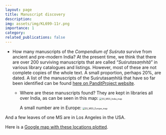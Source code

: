 ```yaml
---
layout: page
title: Manuscript discovery
description: 
img: assets/img/KL699-11r.png
importance: 1
category: 
related_publications: false
---
```

* How many manuscripts of the *Compendium of Suśruta* survive from ancient and pre-modern India?  At the present time, we think that there are over 200 surviving manuscripts that are called “*Suśrutasaṃhitā*” in various library catalogues and listings.  However, most of these are not complete copies of the whole text.  A small proportion, perhaps 20%, are dated.
  A list of the manuscripts of the Suśrutasaṃhitā that have so far been identified can be found [here on PanditProject website](https://panditproject.org/entity/42004/work#manuscripts_manuscripts).

  * Where are these manuscripts found?  They are kept in libraries all over India, as can be seen in this map:
    <img src="/home/dom/Dropbox/Xdrive/projects/Jekyll/sushrutaproject2.0/assets/img/SS_MSS_India_map.png" alt="SS_MSS_India_map" style="zoom:50%;" />

    A small number are in Europe:
     <img src="/home/dom/Dropbox/Xdrive/projects/Jekyll/sushrutaproject2.0/assets/img/SS_MSS_Europe_map.png" alt="SS_MSS_Europe_map" style="zoom:50%;" />

And a few leaves of one MS are in Los Angeles in the USA. 

Here is a [Google map with these locations plotted](https://www.google.com/maps/d/u/0/edit?mid=196xRPRGdywqXq0Tzqjnc_C4DOZEIQ4U&usp=sharing).